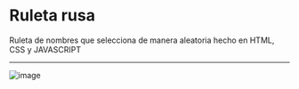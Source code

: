 # Ruleta rusa 
Ruleta de nombres que selecciona de manera aleatoria hecho en HTML, CSS y JAVASCRIPT

---
![image](https://user-images.githubusercontent.com/100723898/224220089-8ec94db2-7433-4984-9eea-5a08c8692094.png)

